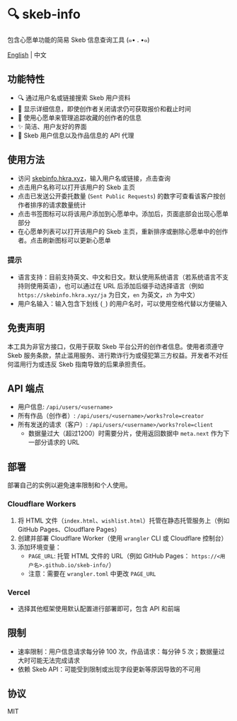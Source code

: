 # 🔍 skeb-info
包含心愿单功能的简易 Skeb 信息查询工具 (๑• . •๑)

[English](README.md) | 中文

## 功能特性

- 🔍 通过用户名或链接搜索 Skeb 用户资料
- 📑 显示详细信息，即使创作者关闭请求仍可获取报价和截止时间
- 🔖 使用心愿单来管理追踪收藏的创作者的信息
- ✨ 简洁、用户友好的界面
- 🔗 Skeb 用户信息以及作品信息的 API 代理

## 使用方法

- 访问 [skebinfo.hkra.xyz](https://skebinfo.hkra.xyz/)，输入用户名或链接，点击查询
- 点击用户名称可以打开该用户的 Skeb 主页
- 点击已发送公开委托数量 (`Sent Public Requests`) 的数字可查看该客户按创作者排序的请求数量统计
- 点击书签图标可以将该用户添加到心愿单中。添加后，页面底部会出现心愿单部分
- 在心愿单列表可以打开该用户的 Skeb 主页，重新排序或删除心愿单中的创作者。点击刷新图标可以更新心愿单

### 提示
- 语言支持：目前支持英文、中文和日文。默认使用系统语言（若系统语言不支持则使用英语），也可以通过在 URL 后添加后缀手动选择语言（例如 `https://skebinfo.hkra.xyz/ja` 为日文，`en` 为英文，`zh` 为中文）
- 用户名输入：输入包含下划线 (`_`) 的用户名时，可以使用空格代替以方便输入

## 免责声明

本工具为非官方接口，仅用于获取 Skeb 平台公开的创作者信息。使用者须遵守 Skeb 服务条款，禁止滥用服务、进行欺诈行为或侵犯第三方权益。开发者不对任何滥用行为或违反 Skeb 指南导致的后果承担责任。

## API 端点
- 用户信息: `/api/users/<username>`
- 所有作品（创作者）: `/api/users/<username>/works?role=creator`
- 所有发送的请求（客户）: `/api/users/<username>/works?role=client`
    - 数据量过大（超过1200）时需要分片，使用返回数据中 `meta.next` 作为下一部分请求的 URL

## 部署

部署自己的实例以避免速率限制和个人使用。

### Cloudflare Workers
1. 将 HTML 文件（`index.html`、`wishlist.html`）托管在静态托管服务上（例如 GitHub Pages、Cloudflare Pages）
2. 创建并部署 Cloudflare Worker（使用 `wrangler` CLI 或 Cloudflare 控制台）
3. 添加环境变量：
   - `PAGE_URL`: 托管 HTML 文件的 URL（例如 GitHub Pages： `https://<用户名>.github.io/skeb-info/`）
    - 注意：需要在 `wrangler.toml` 中更改 `PAGE_URL`

### Vercel

- 选择其他框架使用默认配置进行部署即可，包含 API 和前端

## 限制

- 速率限制：用户信息请求每分钟 100 次，作品请求：每分钟 5 次；数据量过大时可能无法完成请求
- 依赖 Skeb API：可能受到限制或出现字段更新等原因导致的不可用

## 协议
MIT
